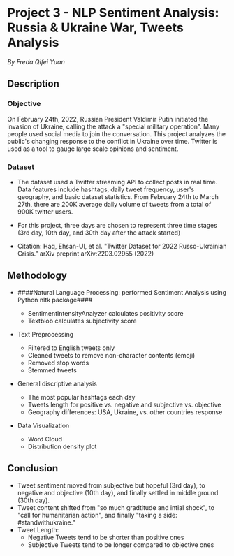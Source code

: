 # Project 3 - NLP Sentiment Analysis: Russia & Ukraine War, Tweets Analysis
*By Freda Qifei Yuan*

## Description
### Objective
On February 24th, 2022, Russian President Valdimir Putin initiated the invasion of Ukraine, calling the attack a "special military operation". Many people used social media to join the conversation. This project analyzes the public's changing response to the conflict in Ukraine over time. Twitter is used as a tool to gauge large scale opinions and sentiment. 

### Dataset
- The dataset used a Twitter streaming API to collect posts in real time. Data features include hashtags, daily tweet frequency, user's geography, and basic dataset statistics. From February 24th to March 27th, there are 200K average daily volume of tweets from a total of 900K twitter users. 

- For this project, three days are chosen to represent three time stages (3rd day, 10th day, and 30th day after the attack started)

- Citation: Haq, Ehsan-Ul, et al. "Twitter Dataset for 2022 Russo-Ukrainian Crisis." arXiv preprint arXiv:2203.02955 (2022)

## Methodology
- ####Natural Language Processing: performed Sentiment Analysis using Python nltk package####
  - SentimentIntensityAnalyzer calculates positivity score
  - Textblob calculates subjectivity score 
  
- Text Preprocessing
  - Filtered to English tweets only
  - Cleaned tweets to remove non-character contents (emoji)
  - Removed stop words
  - Stemmed tweets
  
- General discriptive analysis
  - The most popular hashtags each day
  - Tweets length for positive vs. negative and subjective vs. objective
  - Geography differences: USA, Ukraine, vs. other countries response
  
- Data Visualization
  - Word Cloud 
  - Distribution density plot
 
## Conclusion
- Tweet sentiment moved from subjective but hopeful (3rd day), to negative and objective (10th day), and finally settled in middle ground (30th day).
- Tweet content shifted from "so much gradtitude and intial shock", to "call for humanitarian action", and finally "taking a side: #standwithukraine."
- Tweet Length:
  - Negative Tweets tend to be shorter than positive ones
  - Subjective Tweets tend to be longer compared to objective ones
